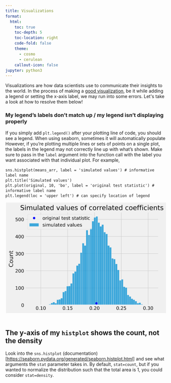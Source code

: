 ```yaml
---
title: Visualizations
format:
  html:
    toc: true
    toc-depth: 5
    toc-location: right
    code-fold: false
    theme:
      - cosmo
      - cerulean
    callout-icon: false
jupyter: python3
---
```


Visualizations are how data scientists use to communicate their insights to the world. In the process of making a [good visualization](https://ds100.org/course-notes/visualization_2/visualization_2.html#harnessing-context), be it while adding a legend or setting the x-axis label, we may run into some errors. Let's take a look at how to resolve them below!


### My legend’s labels don’t match up / my legend isn’t displaying properly

If you simply add `plt.legend()` after your plotting line of code, you should see a legend. When using seaborn, sometimes it will automatically populate  However, if you’re plotting multiple lines or sets of points on a single plot, the labels in the legend may not correctly line up with what’s shown. Make sure to pass in the `label` argument into the function call with the label you want associated with that individual plot. For example, 

```
sns.histplot(means_arr, label = 'simulated values') # informative label name
plt.title('Simulated values') 
plt.plot(original, 10, 'bo', label = 'original test statistic') # informative label name
plt.legend(loc = 'upper left') # can specify location of legend
```
<center><img src = "example_label_plot.png" width = "500"></img></a></center>
<br>

## The y-axis of my `histplot` shows the count, not the density

Look into the `sns.histplot` (documentation)[https://seaborn.pydata.org/generated/seaborn.histplot.html] and see what arguments the `stat` parameter takes in. By default, `stat=count`, but if you wanted to normalize the distribution such that the total area is 1, you could consider `stat=density`.


